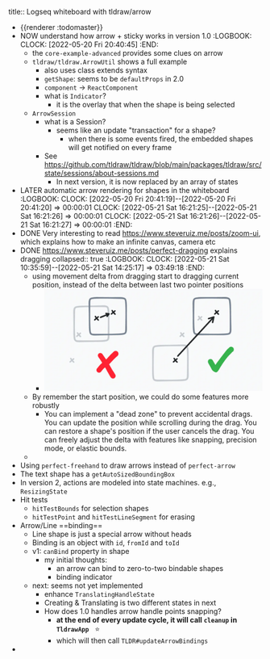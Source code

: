 title:: Logseq whiteboard with tldraw/arrow

- {{renderer :todomaster}}
- NOW understand how arrow + sticky works in version 1.0
  :LOGBOOK:
  CLOCK: [2022-05-20 Fri 20:40:45]
  :END:
	- the `core-example-advanced` provides some clues on arrow
	- `tldraw/tldraw.ArrowUtil` shows a full example
		- also uses class extends syntax
		- `getShape`: seems to be `defaultProps` in 2.0
		- `component` -> `ReactComponent`
		- what is `Indicator`?
			- it is the overlay that when the shape is being selected
	- `ArrowSession`
		- what is a Session?
			- seems like an update "transaction" for a shape?
				- when there is some events fired, the embedded shapes will get notified on every frame
		- See https://github.com/tldraw/tldraw/blob/main/packages/tldraw/src/state/sessions/about-sessions.md
			- In next version, it is now replaced by an array of  states
- LATER automatic arrow rendering for shapes in the whiteboard
  :LOGBOOK:
  CLOCK: [2022-05-20 Fri 20:41:19]--[2022-05-20 Fri 20:41:20] =>  00:00:01
  CLOCK: [2022-05-21 Sat 16:21:25]--[2022-05-21 Sat 16:21:26] =>  00:00:01
  CLOCK: [2022-05-21 Sat 16:21:26]--[2022-05-21 Sat 16:21:27] =>  00:00:01
  :END:
- DONE Very interesting to read https://www.steveruiz.me/posts/zoom-ui, which explains how to make an infinite canvas, camera etc
- DONE https://www.steveruiz.me/posts/perfect-dragging explains dragging
  collapsed:: true
  :LOGBOOK:
  CLOCK: [2022-05-21 Sat 10:35:59]--[2022-05-21 Sat 14:25:17] =>  03:49:18
  :END:
	- using movement delta from dragging start to dragging current position, instead of the delta between last two pointer positions
		- ![image.png](../assets/image_1653101221064_0.png)
	- By remember the start position, we could do some features more robustly
		- You can implement a "dead zone" to prevent accidental drags.
		  You can update the position while scrolling during the drag.
		  You can restore a shape's position if the user cancels the drag.
		  You can freely adjust the delta with features like snapping, precision mode, or elastic bounds.
	-
- Using `perfect-freehand` to draw arrows instead of `perfect-arrow`
- The text shape has a `getAutoSizedBoundingBox`
- In version 2, actions are modeled into state machines. e.g., `ResizingState`
- Hit tests
	- `hitTestBounds` for selection shapes
	- `hitTestPoint` and `hitTestLineSegment` for erasing
- Arrow/Line ==binding==
	- Line shape is just a special arrow without heads
	- Binding is an object with `id`, `fromId` and `toId`
	- v1: `canBind` property in shape
		- my initial thoughts:
			- an arrow can bind to zero-to-two bindable shapes
			- binding indicator
	- next: seems not yet implemented
		- enhance `TranslatingHandleState`
		- Creating & Translating is two different states in next
		- How does 1.0 handles arrow handle points snapping?
			- **at the end of every update cycle, it will call `cleanup` in `TldrawApp`**   ⭐️
			- which will then call `TLDR#updateArrowBindings`
-